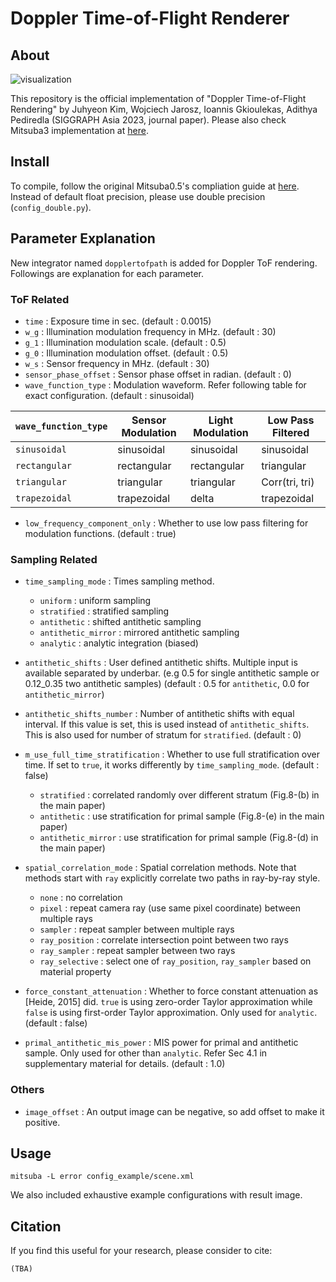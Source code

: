 Doppler Time-of-Flight Renderer
===================================
## About
![visualization](assets/teaser.gif)

This repository is the official implementation of "Doppler Time-of-Flight Rendering" by Juhyeon Kim, Wojciech Jarosz, Ioannis Gkioulekas, Adithya Pediredla (SIGGRAPH Asia 2023, journal paper).
Please also check Mitsuba3 implementation at [here](https://github.com/juhyeonkim95/Mitsuba3ToFRenderer).

## Install
To compile, follow the original Mitsuba0.5's compliation guide at [here](https://github.com/mitsuba-renderer/mitsuba).
Instead of default float precision, please use double precision (`config_double.py`).

## Parameter Explanation
New integrator named `dopplertofpath` is added for Doppler ToF rendering.
Followings are explanation for each parameter.

### ToF Related
* `time` : Exposure time in sec. (default : 0.0015)
* `w_g` : Illumination modulation frequency in MHz. (default : 30)
* `g_1` : Illumination modulation scale. (default : 0.5)
* `g_0` : Illumination modulation offset. (default : 0.5)
* `w_s` : Sensor frequency in MHz. (default : 30)
* `sensor_phase_offset` : Sensor phase offset in radian. (default : 0)
* `wave_function_type` : Modulation waveform. Refer following table for exact configuration. (default : sinusoidal)

| `wave_function_type` | Sensor Modulation | Light Modulation | Low Pass Filtered |
|-------------|-------------------|------------------|-------------------|
| `sinusoidal`  | sinusoidal        | sinusoidal       | sinusoidal        |
| `rectangular` | rectangular       | rectangular      | triangular        |
| `triangular`  | triangular        | triangular       | Corr(tri, tri)    |
| `trapezoidal` | trapezoidal       | delta            | trapezoidal       |

* `low_frequency_component_only` : Whether to use low pass filtering for modulation functions. (default : true)


### Sampling Related
* `time_sampling_mode` : Times sampling method.
    * `uniform` : uniform sampling
    * `stratified` : stratified sampling
    * `antithetic` : shifted antithetic sampling
    * `antithetic_mirror` : mirrored antithetic sampling
    * `analytic` : analytic integration (biased)

* `antithetic_shifts` : User defined antithetic shifts. Multiple input is available separated by underbar. (e.g 0.5 for single antithetic sample or 0.12_0.35 two antithetic samples) (default : 0.5 for `antithetic`, 0.0 for `antithetic_mirror`)
* `antithetic_shifts_number` : Number of antithetic shifts with equal interval. If this value is set, this is used instead of `antithetic_shifts`. This is also used for number of stratum for `stratified`. (default : 0)
* `m_use_full_time_stratification` : Whether to use full stratification over time. If set to `true`, it works differently by `time_sampling_mode`. (default : false)
    * `stratified` : correlated randomly over different stratum (Fig.8-(b) in the main paper)
    * `antithetic` : use stratification for primal sample (Fig.8-(e) in the main paper)
    * `antithetic_mirror` : use stratification for primal sample (Fig.8-(d) in the main paper)

* `spatial_correlation_mode` : Spatial correlation methods. Note that methods start with `ray` explicitly correlate two paths in ray-by-ray style.
    * `none` : no correlation
    * `pixel` : repeat camera ray (use same pixel coordinate) between multiple rays
    * `sampler` : repeat sampler between multiple rays
    * `ray_position` : correlate intersection point between two rays
    * `ray_sampler` : repeat sampler between two rays
    * `ray_selective` : select one of `ray_position`, `ray_sampler` based on material property

* `force_constant_attenuation` : Whether to force constant attenuation as [Heide, 2015] did. `true` is using zero-order Taylor approximation while `false` is using first-order Taylor approximation. Only used for `analytic`. (default : false)
* `primal_antithetic_mis_power` : MIS power for primal and antithetic sample. Only used for other than `analytic`. Refer Sec 4.1 in supplementary material for details. (default : 1.0)

### Others
* `image_offset` :  An output image can be negative, so add offset to make it positive.

## Usage
```
mitsuba -L error config_example/scene.xml
```
We also included exhaustive example configurations with result image.

## Citation
If you find this useful for your research, please consider to cite:
```
(TBA)
```